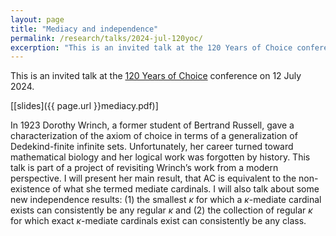 ```yaml
---
layout: page
title: "Mediacy and independence"
permalink: /research/talks/2024-jul-120yoc/
excerption: "This is an invited talk at the 120 Years of Choice conference on 12 July 2024..."	
---
```


This is an invited talk at the [120 Years of Choice](https://120ac.set-theory.info/) conference on 12 July 2024.

[[slides]({{ page.url }}mediacy.pdf)]

In 1923 Dorothy Wrinch, a former student of Bertrand Russell, gave a characterization of the axiom of choice in terms of a generalization of Dedekind-finite infinite sets. Unfortunately, her career turned toward mathematical biology and her logical work was forgotten by history. This talk is part of a project of revisiting Wrinch’s work from a modern perspective. I will present her main result, that AC is equivalent to the non-existence of what she termed mediate cardinals. I will also talk about some new independence results: (1) the smallest $\kappa$ for which a $\kappa$-mediate cardinal exists can consistently be any regular $\kappa$ and (2) the collection of regular $\kappa$ for which exact $\kappa$-mediate cardinals exist can consistently be any class.
